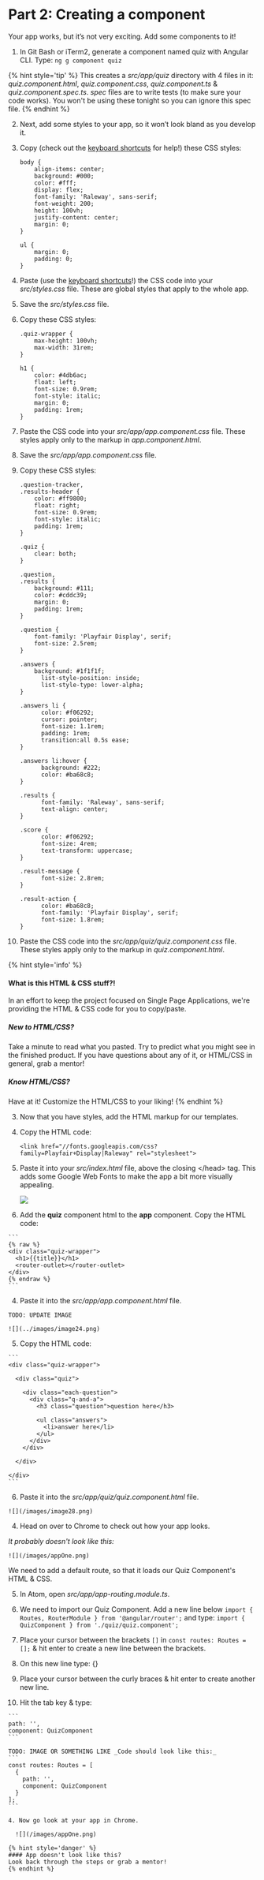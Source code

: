 # Part 2: Creating a component

Your app works, but it’s not very exciting. Add some components to it!

1.  In Git Bash or iTerm2, generate a component named quiz with Angular CLI. Type: `ng g component quiz`

  {% hint style='tip' %}
This creates a _src/app/quiz_ directory with 4 files in it: _quiz.component.html_, _quiz.component.css_, _quiz.component.ts_ & _quiz.component.spec.ts_.  _spec_ files are to write tests (to make sure your code works). You won't be using these tonight so you can ignore this spec file.
  {% endhint %}

2.  Next, add some styles to your app, so it won’t look bland as you develop it.

  1.  Copy (check out the [keyboard shortcuts](/reference-helpful-keyboard-shortcuts.md) for help!) these CSS styles:

      ```
      body {
          align-items: center;
          background: #000;
          color: #fff;
          display: flex;
      	  font-family: 'Raleway', sans-serif;
          font-weight: 200;
          height: 100vh;
          justify-content: center;
          margin: 0;
      }

      ul {
          margin: 0;
          padding: 0;
      }
      ```

  2. Paste (use the [keyboard shortcuts](/reference-helpful-keyboard-shortcuts.md)!) the CSS code into your _src/styles.css_ file. These are global styles that apply to the whole app.
  
  3. Save the _src/styles.css_ file.

  4.  Copy these CSS styles:

      ```
      .quiz-wrapper {
          max-height: 100vh;
          max-width: 31rem;
      }

      h1 {
          color: #4db6ac;
          float: left;
          font-size: 0.9rem;
          font-style: italic;
          margin: 0;
          padding: 1rem;
      }
      ```

  5. Paste the CSS code into your *src/app/app.component.css* file. These styles apply only to the markup in _app.component.html_.
  
  6. Save the _src/app/app.component.css_ file.

  7.  Copy these CSS styles:

      ```
      .question-tracker,
      .results-header {
          color: #ff9800;
          float: right;
          font-size: 0.9rem;
          font-style: italic;
          padding: 1rem;
      }

      .quiz {
          clear: both;
      }

      .question,
      .results {
          background: #111;
          color: #cddc39;
          margin: 0;
          padding: 1rem;
      }

      .question {
          font-family: 'Playfair Display', serif;
          font-size: 2.5rem;
      }

      .answers {
          background: #1f1f1f;
            list-style-position: inside;
            list-style-type: lower-alpha;
      }

      .answers li {
            color: #f06292;
            cursor: pointer;
            font-size: 1.1rem;
            padding: 1rem;
            transition:all 0.5s ease;
      }

      .answers li:hover {
            background: #222;
            color: #ba68c8;
      }

      .results {
            font-family: 'Raleway', sans-serif;
            text-align: center;
      }

      .score {
            color: #f06292;
            font-size: 4rem;
            text-transform: uppercase;
      }

      .result-message {
            font-size: 2.8rem;
      }

      .result-action {
            color: #ba68c8;
            font-family: 'Playfair Display', serif;
            font-size: 1.8rem;
      }
      ```

  6. Paste the CSS code into the *src/app/quiz/quiz.component.css* file. These styles apply only to the markup in _quiz.component.html_.

  {% hint style='info' %}
  #### What is this HTML & CSS stuff?!
  In an effort to keep the project focused on Single Page Applications, we're providing the HTML & CSS code for you to copy/paste.

  ##### New to HTML/CSS?
  Take a minute to read what you pasted.  Try to predict what you might see in the finished product. If you have questions about any of it, or HTML/CSS in general, grab a mentor!

  ##### Know HTML/CSS?
  Have at it! Customize the HTML/CSS to your liking!
  {% endhint %}

3.  Now that you have styles, add the HTML markup for our templates.

  1.  Copy the HTML code:

      ```
      <link href="//fonts.googleapis.com/css?family=Playfair+Display|Raleway" rel="stylesheet">
      ```

  2. Paste it into your *src/index.html* file, above the closing &lt;/head&gt; tag. This adds some Google Web Fonts to make the app a bit more visually appealing.

      ![](/images/image36.png)

  3.  Add the **quiz** component html to the **app** component. Copy the HTML code:

    ```
    {% raw %}
    <div class="quiz-wrapper">
      <h1>{{title}}</h1>
      <router-outlet></router-outlet>
    </div>
    {% endraw %}
    ```

  4. Paste it into the *src/app/app.component.html* file.

    TODO: UPDATE IMAGE

    ![](../images/image24.png)

  5. Copy the HTML code:

    ```
    <div class="quiz-wrapper">

      <div class="quiz">

        <div class="each-question">
          <div class="q-and-a">
            <h3 class="question">question here</h3>

            <ul class="answers">
              <li>answer here</li>
            </ul>
          </div>
        </div>

      </div>

    </div>
    ```

  6. Paste it into the *src/app/quiz/quiz.component.html* file.

    ![](/images/image28.png)

4.  Head on over to Chrome to check out how your app looks.

   _It probably doesn't look like this:_

    ![](/images/appOne.png)

  We need to add a default route, so that it loads our Quiz Component's HTML & CSS.

5. In Atom, open _src/app/app-routing.module.ts_.

  1. We need to import our Quiz Component. Add a new line below `import { Routes, RouterModule } from '@angular/router';` and type: `import { QuizComponent } from './quiz/quiz.component';`

  2. Place your cursor between the brackets `[]` in `const routes: Routes = [];` & hit enter to create a new line between the brackets.

  3. On this new line type: {}

  4. Place your cursor between the curly braces & hit enter to create another new line.

  3. Hit the tab key & type:

    ```
    path: '',
    component: QuizComponent
    ```

    TODO: IMAGE OR SOMETHING LIKE _Code should look like this:_
    ```
    const routes: Routes = [
      {
        path: '',
        component: QuizComponent
      }
    ];
    ```

    4. Now go look at your app in Chrome.

      ![](/images/appOne.png)

    {% hint style='danger' %}
    #### App doesn't look like this?
    Look back through the steps or grab a mentor!
    {% endhint %}
